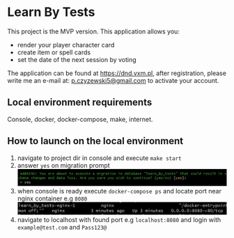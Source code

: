 # Learn By Tests
This project is the MVP version. This application allows you:
* render your player character card
* create item or spell cards
* set the date of the next session by voting

The application can be found at https://dnd.vxm.pl, after registration, please write me an e-mail at: p.czyzewski5@gmail.com to activate your account.

## Local environment requirements
Console, docker, docker-compose, make, internet.

## How to launch on the local environment
1. navigate to project dir in console and execute `make start`
2. answer `yes` on migration prompt<br/>![migration prompt](public/images/migration_prompt.jpg)
3. when console is ready execute `docker-compose ps` and locate port near nginx container e.g `8080`<br/>![docker-compose ps](public/images/docker_compose_ps.jpg "San Juan Mountains")
4. navigate to localhost with found port e.g `localhost:8080` and login with `example@test.com` and `Pass123@`